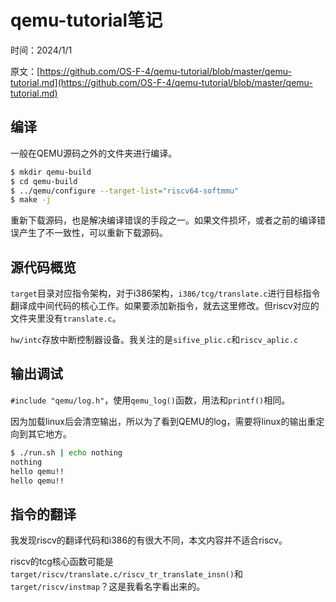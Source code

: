 ﻿# qemu-tutorial笔记

时间：2024/1/1

原文：[https://github.com/OS-F-4/qemu-tutorial/blob/master/qemu-tutorial.md](https://github.com/OS-F-4/qemu-tutorial/blob/master/qemu-tutorial.md)

## 编译

一般在QEMU源码之外的文件夹进行编译。

```bash
$ mkdir qemu-build
$ cd qemu-build
$ ../qemu/configure --target-list="riscv64-softmmu"
$ make -j
```

重新下载源码，也是解决编译错误的手段之一。如果文件损坏，或者之前的编译错误产生了不一致性，可以重新下载源码。

## 源代码概览

`target`目录对应指令架构，对于i386架构，`i386/tcg/translate.c`进行目标指令翻译成中间代码的核心工作。如果要添加新指令，就去这里修改。但riscv对应的文件夹里没有`translate.c`。

`hw/intc`存放中断控制器设备。我关注的是`sifive_plic.c`和`riscv_aplic.c`

## 输出调试

`#include "qemu/log.h"`，使用`qemu_log()`函数，用法和`printf()`相同。

因为加载linux后会清空输出，所以为了看到QEMU的log，需要将linux的输出重定向到其它地方。

```bash
$ ./run.sh | echo nothing
nothing
hello qemu!!
hello qemu!!
```

## 指令的翻译

我发现riscv的翻译代码和i386的有很大不同，本文内容并不适合riscv。

riscv的tcg核心函数可能是`target/riscv/translate.c/riscv_tr_translate_insn()`和`target/riscv/instmap`？这是我看名字看出来的。

